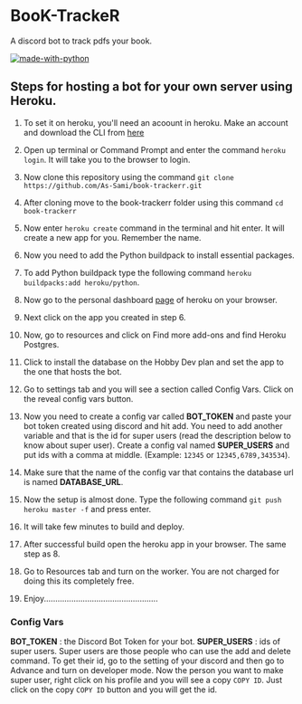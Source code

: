 # BooK-TrackeR

A discord bot to track pdfs your book.    

[![made-with-python](https://img.shields.io/badge/Made%20with-Python-1f425f.svg)](https://www.python.org/)

## Steps for hosting a bot for your own server using Heroku.

1. To set it on heroku, you'll need an acoount in heroku. Make an account and download the CLI from [here](https://devcenter.heroku.com/articles/heroku-cli)

2. Open up terminal or Command Prompt and enter the command `heroku login`. It will take you to the browser to login. 

3. Now clone this repository using the command `git clone https://github.com/As-Sami/book-trackerr.git`

4. After cloning move to the book-trackerr folder using this command `cd book-trackerr`

5. Now enter `heroku create` command in the terminal and hit enter. It will create a new app for you. Remember the name.

6. Now you need to add the Python buildpack to install essential packages.

7. To add Python buildpack type the following command `heroku buildpacks:add heroku/python`.

8. Now go to the personal dashboard [page](https://dashboard.heroku.com/apps) 
of heroku on your browser.

9. Next click on the app you created in step 6.

10. Now, go to resources and click on Find more add-ons and find Heroku Postgres.

11. Click to install the database on the Hobby Dev plan and set the app to the one that hosts the bot.

12. Go to settings tab and you will see a section called Config Vars. Click on the reveal config vars button.

13. Now you need to create a config var called **BOT_TOKEN** and paste your bot token created using discord and hit add. You need to add another variable and that is the id for super users (read the description below to know about super user). Create a config val named **SUPER_USERS** and put ids with a comma at middle. (Example: `12345` or `12345,6789,343534`). 

14. Make sure that the name of the config var that contains the database url is named **DATABASE_URL**.

15. Now the setup is almost done. Type the following command `git push heroku master -f` and press enter.

16. It will take few minutes to build and deploy.

17. After successful build open the heroku app in your browser. The same step as 8.

18. Go to Resources tab and turn on the worker. You are not charged for doing this its completely free.

19. Enjoy..................................................


### Config Vars

**BOT_TOKEN** : the Discord Bot Token for your bot.
**SUPER_USERS** : ids of super users. Super users are those people who can use the add and delete command. To get their id, go to the setting of your discord and then go to Advance and turn on developer mode. Now the person you want to make super user, right click on his profile and you will see a copy `COPY ID`. Just click on the copy `COPY ID` button and you will get the id.
